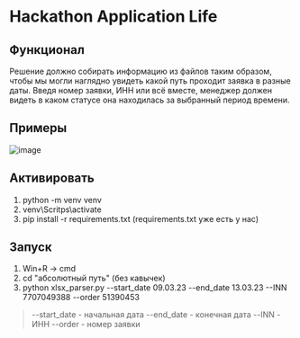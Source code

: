 # Hackathon Application Life

## Функционал
Решение должно собирать информацию из файлов таким образом, чтобы мы могли наглядно увидеть какой путь проходит заявка в разные даты. Введя номер заявки, ИНН или всё вместе, менеджер должен видеть в каком статусе она находилась за выбранный период времени.

## Примеры

![image](https://user-images.githubusercontent.com/65871712/226306285-d9593412-e768-4f6b-b134-04ad5931f363.png)


## Активировать
1. python -m venv venv
2. venv\Scritps\activate
3. pip install -r requirements.txt (requirements.txt уже есть у нас)

## Запуск
1. Win+R -> cmd
2. cd "абсолютный путь" (без кавычек)
3. python xlsx_parser.py --start_date 09.03.23 --end_date 13.03.23 --INN 7707049388 --order 51390453
> --start_date - начальная дата
> --end_date - конечная дата
> --INN - ИНН
> --order - номер заявки
